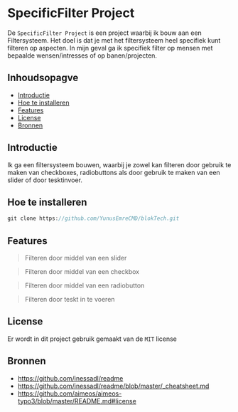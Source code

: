 # SpecificFilter Project

De ```SpecificFilter Project``` is een project waarbij ik bouw aan een Filtersysteem. Het doel is dat je met het filtersysteem heel specifiek kunt filteren op aspecten. In mijn geval ga ik specifiek filter op mensen met bepaalde wensen/intresses of op banen/projecten.

## Inhoudsopagve

* [Introductie](https://github.com/YunusEmreCMD/blokTech/blob/main/README.md#introductie)
* [Hoe te installeren](https://github.com/YunusEmreCMD/blokTech/blob/main/README.md#hoe-te-installeren)
* [Features](https://github.com/YunusEmreCMD/blokTech/blob/main/README.md#features)
* [License](https://github.com/YunusEmreCMD/blokTech/blob/main/README.md#license)
* [Bronnen](https://github.com/YunusEmreCMD/blokTech/blob/main/README.md#bronnen)

## Introductie

Ik ga een filtersysteem bouwen, waarbij je zowel kan filteren door gebruik te maken van checkboxes, radiobuttons als door gebruik te maken van een slider of door tesktinvoer.

## Hoe te installeren

```js
git clone https://github.com/YunusEmreCMD/blokTech.git
```

## Features

> Filteren door middel van een slider

> Filteren door middel van een checkbox

> Filteren door middel van een radiobutton

> Filteren door teskt in te voeren

## License

Er wordt in dit project gebruik gemaakt van de ```MIT``` license

## Bronnen

* https://github.com/inessadl/readme
* https://github.com/inessadl/readme/blob/master/_cheatsheet.md
* https://github.com/aimeos/aimeos-typo3/blob/master/README.md#license
